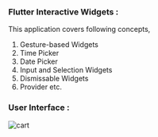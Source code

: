 ### Flutter Interactive Widgets : 
This application covers following concepts,
1. Gesture-based Widgets
2. Time Picker
3. Date Picker
4. Input and Selection Widgets
5. Dismissable Widgets
6. Provider etc.

### User Interface :
![cart](https://user-images.githubusercontent.com/36065206/144068946-1e9948ad-1742-4b8f-b391-5875d1d2797c.png)
